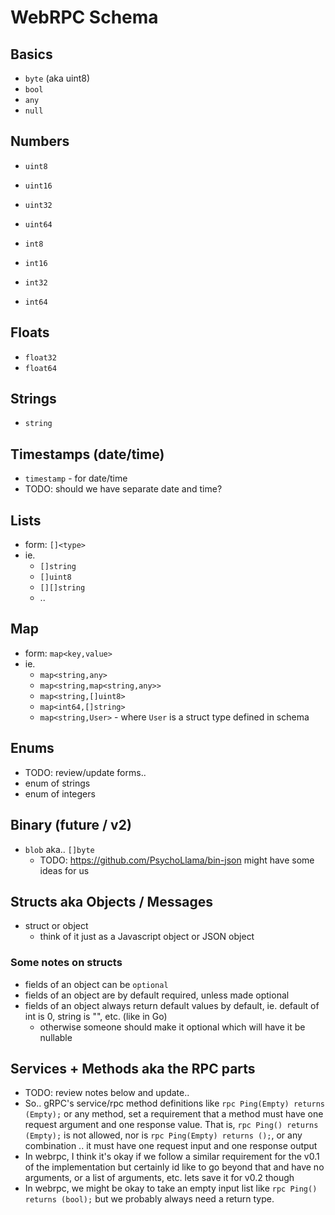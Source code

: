 WebRPC Schema
=============

## Basics

- `byte` (aka uint8)
- `bool`
- `any`
- `null`


## Numbers

- `uint8`
- `uint16`
- `uint32`
- `uint64`

- `int8`
- `int16`
- `int32`
- `int64`


## Floats

- `float32`
- `float64`


## Strings

- `string`


## Timestamps (date/time)

- `timestamp` - for date/time
- TODO: should we have separate date and time? 

## Lists

- form: `[]<type>`
- ie.
  * `[]string`
  * `[]uint8`
  * `[][]string`
  * ..


## Map

- form: `map<key,value>`
- ie.
  * `map<string,any>`
  * `map<string,map<string,any>>`
  * `map<string,[]uint8>`
  * `map<int64,[]string>`
  * `map<string,User>` - where `User` is a struct type defined in schema


## Enums

- TODO: review/update forms..
- enum of strings
- enum of integers


## Binary (future / v2)

- `blob` aka.. `[]byte`
  * TODO: https://github.com/PsychoLlama/bin-json might have some ideas for us


## Structs aka Objects / Messages

- struct or object
  * think of it just as a Javascript object or JSON object

### Some notes on structs

- fields of an object can be `optional`
- fields of an object are by default required, unless made optional
- fields of an object always return default values by default, ie. default of int is 0, string is "", etc. (like in Go)
  - otherwise someone should make it optional which will have it be nullable


## Services + Methods aka the RPC parts

- TODO: review notes below and update.. 
- So.. gRPC's service/rpc method definitions like `rpc Ping(Empty) returns (Empty);` or any method, set
a requirement that a method must have one request argument and one response value. That is,
`rpc Ping() returns (Empty);` is not allowed, nor is `rpc Ping(Empty) returns ();`, or any combination
.. it must have one request input and one response output
- In webrpc, I think it's okay if we follow a similar requirement for the v0.1 of the implementation
but certainly id like to go beyond that and have no arguments, or  a list of arguments, etc.
lets save it for v0.2 though
- In webrpc, we might be okay to take an empty input list like `rpc Ping() returns (bool);` but
we probably always need a return type.
